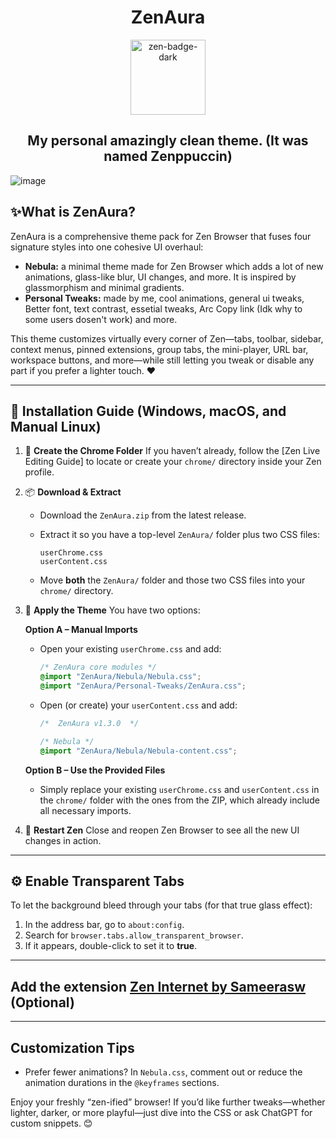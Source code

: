 <h1 align="center">ZenAura</h1>
<div align="center">
    <a href="https://zen-browser.app/">
        <img width="120" alt="zen-badge-dark" src="https://github.com/user-attachments/assets/d6ab3ddf-6630-4062-92d0-22497d2a3f9a" />
    </a>
</div>

<h2 align="center">My personal amazingly clean theme. (It was named Zenppuccin)</h2>

![image](https://github.com/user-attachments/assets/13d17774-6b41-4f0a-95a6-23036e5ff065)



## ✨**What is ZenAura?**
ZenAura is a comprehensive theme pack for Zen Browser that fuses four signature styles into one cohesive UI overhaul:

* **Nebula:** a minimal theme made for Zen Browser which adds a lot of new animations, glass-like blur, UI changes, and more. It is inspired by glassmorphism and minimal gradients.
* **Personal Tweaks:** made by me, cool animations, general ui tweaks, Better font, text contrast, essetial tweaks, Arc Copy link (Idk why to some users dosen't work) and more.


This theme customizes virtually every corner of Zen—tabs, toolbar, sidebar, context menus, pinned extensions, group tabs, the mini-player, URL bar, workspace buttons, and more—while still letting you tweak or disable any part if you prefer a lighter touch. ❤️

---

## 🚀 **Installation Guide** (Windows, macOS, and Manual Linux)

1. 📁 **Create the Chrome Folder**
   If you haven’t already, follow the \[Zen Live Editing Guide] to locate or create your `chrome/` directory inside your Zen profile.

2. 📦 **Download & Extract**

   * Download the `ZenAura.zip` from the latest release.
   * Extract it so you have a top-level `ZenAura/` folder plus two CSS files:

     ```
     userChrome.css
     userContent.css
     ```
   * Move **both** the `ZenAura/` folder and those two CSS files into your `chrome/` directory.

3. 🧩 **Apply the Theme**
   You have two options:

   **Option A – Manual Imports**

   * Open your existing `userChrome.css` and add:

     ```css
     /* ZenAura core modules */
     @import "ZenAura/Nebula/Nebula.css";
     @import "ZenAura/Personal-Tweaks/ZenAura.css";
     ```
   * Open (or create) your `userContent.css` and add:

     ```css
     /*  ZenAura v1.3.0  */

     /* Nebula */
     @import "ZenAura/Nebula/Nebula-content.css";
     ```

   **Option B – Use the Provided Files**

   * Simply replace your existing `userChrome.css` and `userContent.css` in the `chrome/` folder with the ones from the ZIP, which already include all necessary imports.

4. 🔄 **Restart Zen**
   Close and reopen Zen Browser to see all the new UI changes in action.

---

## ⚙️ **Enable Transparent Tabs**
To let the background bleed through your tabs (for that true glass effect):

1. In the address bar, go to `about:config`.
2. Search for `browser.tabs.allow_transparent_browser`.
3. If it appears, double-click to set it to **true**.

---

## Add the extension [Zen Internet by Sameerasw](https://addons.mozilla.org/en-US/firefox/addon/zen-internet/?utm_source=addons.mozilla.org&utm_medium=referral&utm_content=search) (Optional)

---

## **Customization Tips**

* Prefer fewer animations? In `Nebula.css`, comment out or reduce the animation durations in the `@keyframes` sections.

Enjoy your freshly “zen-ified” browser! If you’d like further tweaks—whether lighter, darker, or more playful—just dive into the CSS or ask ChatGPT for custom snippets. 😊

